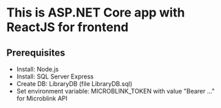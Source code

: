 # This is ASP.NET Core app with ReactJS for frontend

## Prerequisites
- Install: Node.js
- Install: SQL Server Express
- Create DB: LibraryDB (file LibraryDB.sql)
- Set environment variable: MICROBLINK_TOKEN with value "Bearer ..." for Microblink API

